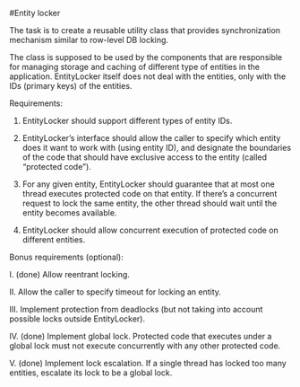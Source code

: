 #Entity locker

The task is to create a reusable utility class that provides synchronization mechanism similar to row-level DB locking.

The class is supposed to be used by the components that are responsible for managing storage and caching of different type of entities in the application. EntityLocker itself does not deal with the entities, only with the IDs (primary keys) of the entities.

Requirements:

1. EntityLocker should support different types of entity IDs.

2. EntityLocker’s interface should allow the caller to specify which entity does it want to work with (using entity ID), and designate the boundaries of the code that should have exclusive access to the entity (called “protected code”).

3. For any given entity, EntityLocker should guarantee that at most one thread executes protected code on that entity. If there’s a concurrent request to lock the same entity, the other thread should wait until the entity becomes available.

4. EntityLocker should allow concurrent execution of protected code on different entities.

Bonus requirements (optional):

I. (done) Allow reentrant locking.

II. Allow the caller to specify timeout for locking an entity.

III. Implement protection from deadlocks (but not taking into account possible locks outside EntityLocker).

IV. (done) Implement global lock. Protected code that executes under a global lock must not execute concurrently with any other protected code.

V. (done) Implement lock escalation. If a single thread has locked too many entities, escalate its lock to be a global lock.